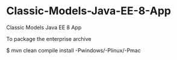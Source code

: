# Classic-Models-Java-EE-8-App

Classic Models Java EE 8 App

To package the enterprise archive

$ mvn clean compile install -Pwindows/-Plinux/-Pmac

